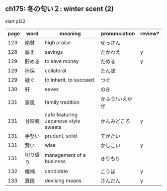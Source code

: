 ## ch175: 冬の匂い２: winter scent (2)

start p122

| page | word     | meaning                               | pronunciation   | review? |
| ---- | -------- | ------------------------------------- | --------------- | ------- |
| 123  | 絶賛     | high praise                           | ぜっさん        |         |
| 128  | 蓄え     | savings                               | たかわえ        | y       |
| 129  | 貯める   | to save money                         | ためる          | y       |
| 129  | 担保     | collateral                            | たんぽ          |         |
| 129  | 継ぐ     | to inherit, to succeed                | つぐ            |         |
| 130  | 軒       | eaves                                 | のき            |         |
| 131  | 家風     | family tradition                      | かふう/いえかぜ |         |
| 131  | 甘味処   | cafe featuring Japanese style sweets  | かんみどころ    | y       |
| 131  | 手堅い   | prudent, solid                        | てがたい        |         |
| 131  | 賢い     | wise                                  | かしこい        | y       |
| 131  | 切り盛り | management of a business              | きりもり        |         |
| 132  | 候補     | candidate                             | こうほ          | y       |
| 133  | 算段     | devising means                        | さんだん        | y       |
